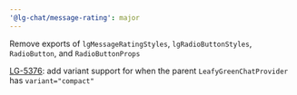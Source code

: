 ```yaml
---
'@lg-chat/message-rating': major
---
```


Remove exports of `lgMessageRatingStyles`, `lgRadioButtonStyles`, `RadioButton`, and `RadioButtonProps`

[LG-5376](https://jira.mongodb.org/browse/LG-5376): add variant support for when the parent `LeafyGreenChatProvider` has `variant="compact"`
